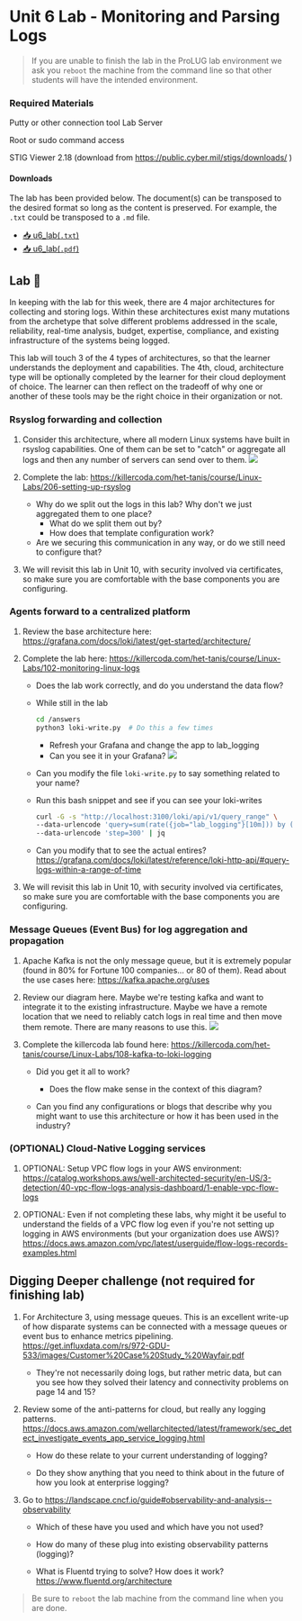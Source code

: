 # Unit 6 Lab - Monitoring and Parsing Logs

> If you are unable to finish the lab in the ProLUG lab environment we ask you `reboot`
> the machine from the command line so that other students will have the intended environment.

### Required Materials

Putty or other connection tool Lab Server

Root or sudo command access

STIG Viewer 2.18 (download from <https://public.cyber.mil/stigs/downloads/> )

#### Downloads

The lab has been provided below. The document(s) can be transposed to
the desired format so long as the content is preserved. For example, the `.txt`
could be transposed to a `.md` file.

- <a href="../../assets/psc/downloads/u6/u6_lab.txt" target="_blank" download>📥 u6_lab(`.txt`)</a>
- <a href="../../assets/psc/downloads/u6/u6_lab.pdf" target="_blank" download>📥 u6_lab(`.pdf`)</a>

## Lab 🧪

In keeping with the lab for this week, there are 4 major architectures for collecting and storing logs.
Within these architectures exist many mutations from the archetype that solve different problems addressed
in the scale, reliability, real-time analysis, budget, expertise, compliance, and existing infrastructure
of the systems being logged.

This lab will touch 3 of the 4 types of architectures, so that the learner
understands the deployment and capabilities. The 4th, cloud, architecture type will be optionally completed
by the learner for their cloud deployment of choice. The learner can then reflect on the tradeoff of why one
or another of these tools may be the right choice in their organization or not.

### Rsyslog forwarding and collection

1. Consider this architecture, where all modern Linux systems have built in rsyslog capabilities. One of them can
   be set to "catch" or aggregate all logs and then any number of servers can send over to them.
   <img src='../../assets/psc/images/u6/image1.jpg'></img>

2. Complete the lab: <https://killercoda.com/het-tanis/course/Linux-Labs/206-setting-up-rsyslog>
    - Why do we split out the logs in this lab? Why don't we just aggregated them to one place?
        - What do we split them out by?
        - How does that template configuration work?
    - Are we securing this communication in any way, or do we still need to configure that?

3. We will revisit this lab in Unit 10, with security involved via certificates, so make sure you are comfortable
   with the base components you are configuring.

### Agents forward to a centralized platform

1. Review the base architecture here: <https://grafana.com/docs/loki/latest/get-started/architecture/>

2. Complete the lab here: <https://killercoda.com/het-tanis/course/Linux-Labs/102-monitoring-linux-logs>

    - Does the lab work correctly, and do you understand the data flow?

    - While still in the lab
      ```bash
      cd /answers
      python3 loki-write.py  # Do this a few times
      ```
        - Refresh your Grafana and change the app to lab_logging
        - Can you see it in your Grafana?
          <img src='../../assets/psc/images/u6/image2.jpg'></img>
    - Can you modify the file `loki-write.py` to say something related to your name?
    - Run this bash snippet and see if you can see your loki-writes
      ```bash
      curl -G -s "http://localhost:3100/loki/api/v1/query_range" \
      --data-urlencode 'query=sum(rate({job="lab_logging"}[10m])) by (level)' \
      --data-urlencode 'step=300' | jq
      ```
    - Can you modify that to see the actual entires? <https://grafana.com/docs/loki/latest/reference/loki-http-api/#query-logs-within-a-range-of-time>

3. We will revisit this lab in Unit 10, with security involved via certificates, so make sure you are
   comfortable with the base components you are configuring.

### Message Queues (Event Bus) for log aggregation and propagation

1. Apache Kafka is not the only message queue, but it is extremely popular (found in 80% for Fortune 100
   companies… or 80 of them). Read about the use cases here: <https://kafka.apache.org/uses>

2. Review our diagram here. Maybe we're testing kafka and want to integrate it to the existing infrastructure.
   Maybe we have a remote location that we need to reliably catch logs in real time and then move them remote. There are many reasons to use this.
   <img src='../../assets/psc/images/u6/image3.jpg'></img>

3. Complete the killercoda lab found here: <https://killercoda.com/het-tanis/course/Linux-Labs/108-kafka-to-loki-logging>

    - Did you get it all to work?

        - Does the flow make sense in the context of this diagram?

    - Can you find any configurations or blogs that describe why you might want to use this architecture or
      how it has been used in the industry?

### (OPTIONAL) Cloud-Native Logging services

1. OPTIONAL: Setup VPC flow logs in your AWS environment: <https://catalog.workshops.aws/well-architected-security/en-US/3-detection/40-vpc-flow-logs-analysis-dashboard/1-enable-vpc-flow-logs>

2. OPTIONAL: Even if not completing these labs, why might it be useful to understand the fields of a VPC flow log even if you're not setting up logging in AWS environments (but your organization does use AWS)? https://docs.aws.amazon.com/vpc/latest/userguide/flow-logs-records-examples.html

## Digging Deeper challenge (not required for finishing lab)

1. For Architecture 3, using message queues. This is an excellent write-up of how disparate systems can be connected with a message queues or event bus to enhance metrics pipelining. <https://get.influxdata.com/rs/972-GDU-533/images/Customer%20Case%20Study_%20Wayfair.pdf>

    - They're not necessarily doing logs, but rather metric data, but can you see how they solved their latency
      and connectivity problems on page 14 and 15?

2. Review some of the anti-patterns for cloud, but really any logging patterns. <https://docs.aws.amazon.com/wellarchitected/latest/framework/sec_detect_investigate_events_app_service_logging.html>

    - How do these relate to your current understanding of logging?

    - Do they show anything that you need to think about in the future of how you look at enterprise logging?

3. Go to <https://landscape.cncf.io/guide#observability-and-analysis--observability>

    - Which of these have you used and which have you not used?

    - How do many of these plug into existing observability patterns (logging)?

    - What is Fluentd trying to solve? How does it work? <https://www.fluentd.org/architecture>

> Be sure to `reboot` the lab machine from the command line when you are done.
